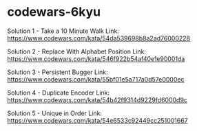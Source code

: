 # codewars-6kyu

Solution 1 - Take a 10 Minute Walk
Link: https://www.codewars.com/kata/54da539698b8a2ad76000228

Solution 2 - Replace With Alphabet Position
Link: https://www.codewars.com/kata/546f922b54af40e1e90001da

Solution 3 - Persistent Bugger
Link: https://www.codewars.com/kata/55bf01e5a717a0d57e0000ec

Solution 4 - Duplicate Encoder
Link: https://www.codewars.com/kata/54b42f9314d9229fd6000d9c

Solution 5 - Unique in Order
Link: https://www.codewars.com/kata/54e6533c92449cc251001667
